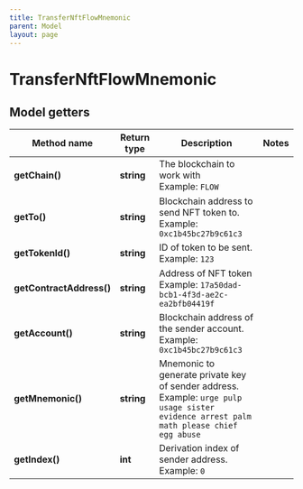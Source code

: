 ```yaml
---
title: TransferNftFlowMnemonic
parent: Model
layout: page
---
```


# TransferNftFlowMnemonic

## Model getters

Method name | Return type | Description | Notes
------------ | ------------- | ------------- | -------------
**getChain()** | **string** | The blockchain to work with <br>Example: `FLOW` |
**getTo()** | **string** | Blockchain address to send NFT token to. <br>Example: `0xc1b45bc27b9c61c3` |
**getTokenId()** | **string** | ID of token to be sent. <br>Example: `123` |
**getContractAddress()** | **string** | Address of NFT token <br>Example: `17a50dad-bcb1-4f3d-ae2c-ea2bfb04419f` |
**getAccount()** | **string** | Blockchain address of the sender account. <br>Example: `0xc1b45bc27b9c61c3` |
**getMnemonic()** | **string** | Mnemonic to generate private key of sender address. <br>Example: `urge pulp usage sister evidence arrest palm math please chief egg abuse` |
**getIndex()** | **int** | Derivation index of sender address. <br>Example: `0` |

